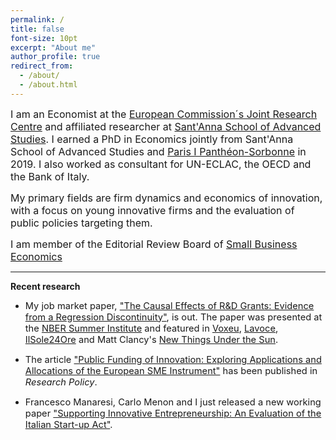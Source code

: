 ```yaml
---
permalink: /
title: false
font-size: 10pt
excerpt: "About me"
author_profile: true
redirect_from: 
  - /about/
  - /about.html
---
```

<span style="font-size:12pt;">I am an Economist at the [European Commission´s Joint Research Centre](https://iri.jrc.ec.europa.eu/home/) and affiliated researcher at [Sant'Anna School of Advanced Studies](https://www.santannapisa.it/en). I earned a PhD in Economics jointly from Sant'Anna School of Advanced Studies and [Paris I Panthéon-Sorbonne](https://centredeconomiesorbonne.cnrs.fr/en/home/) in 2019. I also worked as consultant for UN-ECLAC, the OECD and the Bank of Italy.</span>
  
<span style="font-size:12pt;">My primary fields are firm dynamics and economics of innovation, with a focus on young innovative firms and the evaluation of public policies targeting them.</span>
  
<span style="font-size:12pt;">I am member of the Editorial Review Board of [Small Business Economics](https://www.springer.com/journal/11187)</span>

------

**Recent research**

* <span style="font-size:11pt;">My job market paper, ["The Causal Effects of R&D Grants: Evidence from a Regression Discontinuity"](http://www.lem.sssup.it/WPLem/files/2020-18.pdf), is out. The paper was presented at the [NBER Summer Institute](https://conference.nber.org/sched/SI20PRINN) and featured in [Voxeu](https://voxeu.org/article/causal-effects-rd-grants), [Lavoce](https://www.lavoce.info/archives/68838/buoni-investimenti-il-sostegno-a-ricerca-e-sviluppo-delle-pmi/), [IlSole24Ore](https://albertodiminin.nova100.ilsole24ore.com/2020/06/13/seal-of-excellence-come-spendere-bene-330-milioni-di-euro/?refresh_ce=1) and Matt Clancy's [New Things Under the Sun](https://mattsclancy.substack.com/p/an-example-of-high-returns-to-publicly).</span>

* <span style="font-size:11pt;">The article ["Public Funding of Innovation: Exploring Applications and Allocations of the European SME Instrument"](https://www.sciencedirect.com/science/article/pii/S0048733320302067) has been published in *Research Policy*.</span>

* <span style="font-size:11pt;">Francesco Manaresi, Carlo Menon and I just released a new working paper ["Supporting Innovative Entrepreneurship: An Evaluation of the Italian Start-up Act"](http://docs.dises.univpm.it/web/quaderni/pdfmofir/Mofir163.pdf).</span>
